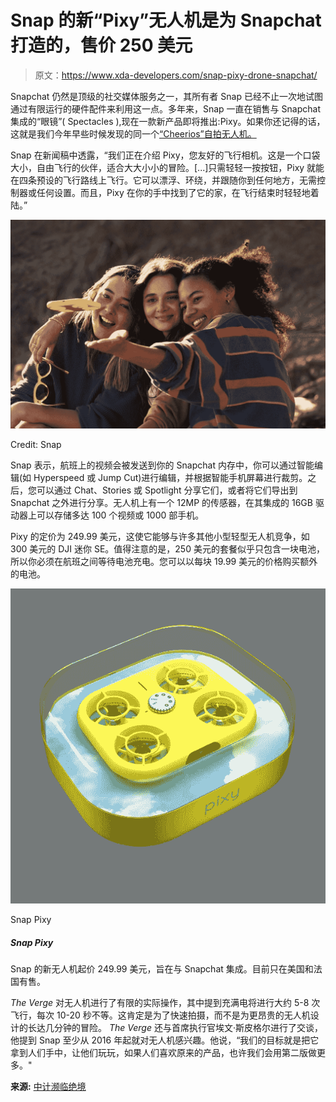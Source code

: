 # Snap 的新“Pixy”无人机是为 Snapchat 打造的，售价 250 美元

> 原文：<https://www.xda-developers.com/snap-pixy-drone-snapchat/>

Snapchat 仍然是顶级的社交媒体服务之一，其所有者 Snap 已经不止一次地试图通过有限运行的硬件配件来利用这一点。多年来，Snap 一直在销售与 Snapchat 集成的“眼镜”( Spectacles ),现在一款新产品即将推出:Pixy。如果你还记得的话，这就是我们今年早些时候发现的同一个[“Cheerios”自拍无人机。](https://www.xda-developers.com/snapchat-beta-reveals-cheerios-selfie-drone/)

Snap 在新闻稿中透露，“我们正在介绍 Pixy，您友好的飞行相机。这是一个口袋大小，自由飞行的伙伴，适合大大小小的冒险。[...]只需轻轻一按按钮，Pixy 就能在四条预设的飞行路线上飞行。它可以漂浮、环绕，并跟随你到任何地方，无需控制器或任何设置。而且，Pixy 在你的手中找到了它的家，在飞行结束时轻轻地着陆。”

 <picture>![Snap drone approaching someone's hand](img/846ad1719143f79c159d050387432df5.png)</picture> 

Credit: Snap

Snap 表示，航班上的视频会被发送到你的 Snapchat 内存中，你可以通过智能编辑(如 Hyperspeed 或 Jump Cut)进行编辑，并根据智能手机屏幕进行裁剪。之后，您可以通过 Chat、Stories 或 Spotlight 分享它们，或者将它们导出到 Snapchat 之外进行分享。无人机上有一个 12MP 的传感器，在其集成的 16GB 驱动器上可以存储多达 100 个视频或 1000 部手机。

Pixy 的定价为 249.99 美元，这使它能够与许多其他小型轻型无人机竞争，如 300 美元的 DJI 迷你 SE。值得注意的是，250 美元的套餐似乎只包含一块电池，所以你必须在航班之间等待电池充电。您可以以每块 19.99 美元的价格购买额外的电池。

 <picture>![Snap's new drone starts at $249.99, and is designed to integrate with Snapchat. It's only available in the US and France right now.](img/4fd011d4108659b6683e3a2d97dd0813.png)</picture> 

Snap Pixy

##### Snap Pixy

Snap 的新无人机起价 249.99 美元，旨在与 Snapchat 集成。目前只在美国和法国有售。

*The Verge* 对无人机进行了有限的实际操作，其中提到充满电将进行大约 5-8 次飞行，每次 10-20 秒不等。这肯定是为了快速拍摄，而不是为更昂贵的无人机设计的长达几分钟的冒险。 *The Verge* 还与首席执行官埃文·斯皮格尔进行了交谈，他提到 Snap 至少从 2016 年起就对无人机感兴趣。他说，“我们的目标就是把它拿到人们手中，让他们玩玩，如果人们喜欢原来的产品，也许我们会用第二版做更多。"

**来源:** [中计](https://newsroom.snap.com/sps2022close)[濒临绝境](https://www.theverge.com/2022/4/28/23043011/snapchat-pixy-drone-hands-on)